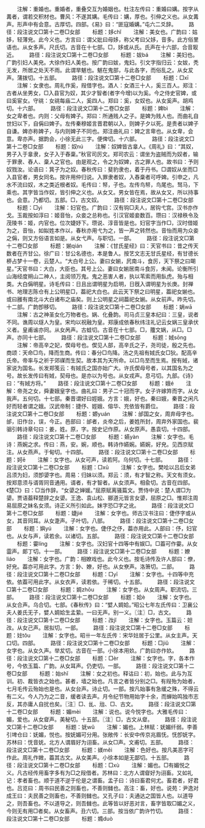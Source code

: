 <!-- { "loadSidebar": true } -->
　　注解：重婚也。重婚者，重叠交互为婚姻也。杜注左传曰：重婚曰媾。按字从冓者，谓若交积材也。曹风：不遂其媾。毛传曰：媾，厚也。引伸之义也。从女冓声。形声中有会意。古厚切。四部。《易》曰：“匪寇婚媾。”屯六二爻辞。
　　路径：段注说文□第十二卷□女部
　　标题：姼chǐ
　　注解：美女也。广韵曰：姑姼，轻薄皃。此今义也。方言曰：谓父妣曰母姼，称父考曰父姼，音多。此方俗里语也。从女多声。尺氏切。古音在十七部。□，姼或从氏。氏声在十六部，合音冣近。
　　路径：段注说文□第十二卷□女部
　　标题：妭bá
　　注解：美妇也。广韵引妇人美皃。大徐作妇人美也。按广韵曰妭，鬼妇。引文字指归云：女妭，秃无发，所居之处天不雨。此谓旱魃也。魃在鬼部，与此各字，而俗乱之。从女犮声。蒲拨切。十五部。
　　路径：段注说文□第十二卷□女部
　　标题：□xī
　　注解：女隶也。周礼作奚，叚借字也。酒人：女酒三十人，奚三百人。郑注：古者从坐男女，□入县官为奴，其少才智者(者字今增)以为奚。今之侍史官婢，或曰奚宦女。守祧：女祧每庙二人，奚四人。郑曰：奚，女奴也。从女奚声。胡鸡切。十六部。
　　路径：段注说文□第十二卷□女部
　　标题：婢bì
　　注解：女之卑者也。内则：父母有婢子。郑曰：所通贱人之子。是婢为贱人也。而曲礼自世妇以下，自偁曰婢子。左传秦穆姬言晋君朝以入，则婢子夕以死。是贵者以婢子自谦。婢亦称婢子，与内则婢子不同也。郑注曲礼曰：婢之言卑也。从女卑，会意。卑亦声。据韵会，小徐无此三字。便俾切。十六部。
　　路径：段注说文□第十二卷□女部
　　标题：奴nú
　　注解：奴婢皆古辠人。《周礼》曰：“其奴，男子入于辠隶，女子入于舂稾。”秋官司厉文。郑司农云：谓坐为盗贼而为奴者，输于罪隶、舂人、稾人之官也。由是观之，令之为奴婢，古之罪人也。故书曰：予则奴戮汝。论语曰：箕子为之奴。春秋传曰：斐豹隶也，着于丹书。□谓奴从坐而□入县官者，男女同名。按许用仲归说。入罪隶者奴，入舂稾者可呼婢。引申之，凡水不流曰奴，木之类近根者奴。毛传曰：帑，子也。左传鸟帑，鸟尾也。驽马，下乘也。其字皆当作奴，皆引伸之义也。从女又。男女皆在焉，故从女又，所以持事也。会意。乃都切。五部。□，古文奴。
　　路径：段注说文□第十二卷□女部
　　标题：□yì
　　注解：妇官也。广韵曰：汉有钩□夫人，居钩弋宫。汉书亦作戈。玉裁按如淳曰：姬音怡，众妾之总称也。引汉官姬妾数百。瓒曰：汉禄秩令及茂陵书：姬，内官也。位次婕妤下。瓒说、淳音皆是也。妇官字当作□，汉时借姬为之，音怡，如姒姓本作以，春秋亦用弋为之，皆一声之转然也。音怡而用为众妾之偁，则又方俗语言如是。从女弋声。与职切。一部。
　　路径：段注说文□第十二卷□女部
　　标题：媊qián
　　注解：《甘氏星经》曰：天官书曰：昔之传天数者在齐甘公。徐广曰：甘公名德也，本是鲁人。按艺文志无甘氏星经，有甘德长桺占梦十一卷，云楚人。“大白号上公。妻曰女媊，凥南斗，食厉，天下祭之曰朙星。”天官书曰：大白，大臣也。其号上公。妻曰女媊居南斗食厉，未闻。论衡所引山海经度朔山二神人，主阅领万鬼。鬼之恶害人者，执以苇索而用飤虎。殆与相类。大白偁明星。诗毛传曰：日且出谓明星为启明，日旣入谓明星为长庚。封禅书、地理志陈仓有上公明星□，葢祀大白也。此云天下祭之曰明星，葢祀女媊也。或曰雝有南北斗大白诸布之庙矣。则上公明星之祠葢祀女媊。从女前声。昨先切。十二部。广韵卽移切。
　　路径：段注说文□第十二卷□女部
　　标题：娲wā
　　注解：古之神圣女化万物者也。娲、化叠韵。司马贞三皇本纪曰：三皇，说者不同。谯周以燧人为皇。宋均以祝融为皇。郑康成依春秋纬注礼记云女娲三皇承伏义者。皇甫谧亦同。从女呙声。古蛙切。古音在十七部。□，籒文娲，从□。□声。亦同十七部。
　　路径：段注说文□第十二卷□女部
　　标题：娀sōnɡ
　　注解：帝高辛之妃，偰母号也。偰见人部，高辛氏之子，尧司徒，殷之先也。商颂：天命□鸟，降而生商。传曰：春分□鸟降。汤之先祖有娀氏女□狄。配高辛氏帝。帝率与之祈于郊禖而生契。故本其为天所命。以□鸟至而生焉。按有娀，诸家说为国名。长发郑笺云：有娀氏之国亦始广大。许氏偰母号者，以其国名为之号。故长发传曰有娀，契母也。是亦以为号也。从女戎声。息弓切。九部。《诗》曰：“有娀方将。”
　　路径：段注说文□第十二卷□女部
　　标题：娥é
　　注解：帝尧之女，舜妻娥皇字也。曲礼曰：男子二十冠而字。女子许嫁筓而字。从女我声。五何切。十七部。秦晋谓好曰娙娥。方言：娥，好也。秦曰娥，秦晋之闲凡好而轻者谓之娥。汉武帝制：捷伃、娙娥、傛华、充依皆有爵位。
　　路径：段注说文□第十二卷□女部
　　标题：嫄yuán
　　注解：邰国之女，周弃母字也。邰，旧作台，误，今正。邑部曰：邰者，炎帝之后，姜姓所封，周弃外家国也。裴骃引韩诗章句曰：姜，姓。原，字。按史记作原。从女原声。愚袁切。十四部。
　　路径：段注说文□第十二卷□女部
　　标题：嬿yàn
　　注解：女字也。毛诗：燕婉之求。传曰：燕，安。婉，顺也。韩诗作嬿婉。嬿婉，好皃。见西京赋注。从女燕声。于甸切。十四部。
　　路径：段注说文□第十二卷□女部
　　标题：妸ē
　　注解：女字也。从女可声，读若阿。乌何切。十七部。
　　路径：段注说文□第十二卷□女部
　　标题：□xū
　　注解：女字也。樊哙以吕后女弟吕须为妇，须卽嬃字也。周易：归妹以须。郑云：须，有才智之称。天文有须女。按郑意须与谞胥同音通用。谞者，有才智者。从女须声。相兪切。古音在四部。《楚□》曰：□当作辞。“女嬃之婵媛。”屈原赋离骚篇文。贾侍中说：楚人谓□为嬃。贾语葢释楚辞之女嬃。王逸、袁山松、郦道元皆言女嬃，屈原之□。惟郑注周易屈原之妹名女须。诗正义所引如此。妹字恐□字之讹。
　　路径：段注说文□第十二卷□女部
　　标题：婕jié
　　注解：女字也。师古汉书注曰：倢伃字或从女，其音同耳。从女疌声。子叶切。八部。
　　路径：段注说文□第十二卷□女部
　　标题：嬩yú
　　注解：女字也。倢伃之伃，葢亦用此。人部曰：伃，妇官也。从女与声，读若余。以诸切。五部。
　　路径：段注说文□第十二卷□女部
　　标题：孁línɡ
　　注解：女字也。汉妇官十四等中有娱□。□葢可作孁。从女霝声。郞丁切。十一部。
　　路径：段注说文□第十二卷□女部
　　标题：嫽liáo
　　注解：女字也。广韵：相嫽戏也。此今义也。按毛诗传及许人部曰：僚，好皃。葢亦可用此字。方言：釥、嫽，好也。从女尞声。洛箫切。二部。
　　路径：段注说文□第十二卷□女部
　　标题：□yī
　　注解：女字也。十四等中充依。依葢可用此字。从女衣声，读若依。于稀切。十五部。
　　路径：段注说文□第十二卷□女部
　　标题：婤zhōu
　　注解：女字也。从女周声。职流切。三部。
　　路径：段注说文□第十二卷□女部
　　标题：姶è
　　注解：女字也。从女合声。乌合切。七部。《春秋传》曰：“嬖人婤姶。”昭公七年左氏传曰：卫襄公夫人姜氏无子，嬖人婤姶生孟絷。一曰无声。别一义。〖注〗□，古文。
　　路径：段注说文□第十二卷□女部
　　标题：妀jǐ
　　注解：女字也。玉篇云：妲妀。从女己声。居拟切。一部。
　　路径：段注说文□第十二卷□女部
　　标题：妵tǒu
　　注解：女字也。昭卄一年左氏传：宋华妵居于公里。从女主声。天口切。四部。
　　路径：段注说文□第十二卷□女部
　　标题：□jiǔ
　　注解：女字也。从女久声。举犮切。古音在一部。小徐本用奺。广韵曰亦作奺。
　　路径：段注说文□第十二卷□女部
　　标题：□èr
　　注解：女字也。字，各本作号，今依玉篇、广韵。从女耳声。仍吏切。一部。
　　路径：段注说文□第十二卷□女部
　　标题：始shǐ
　　注解：女之初也。释诂曰：初，始也。此与为互训。初、裁皆衣之始也。甚者，墙之始也。凡言之者皆分别之□。有叚殆为始者，七月毛传云殆始也是也。从女台声。诗止切。一部。按凡始事有急缓之殊，不得云有二义。今人乃为之二音，缓者读去声。月令纪节物用始字十余，而蝉始鸣独市志反，其亦庸人自扰也矣。〖注〗□、乨、兘、□、古文。
　　路径：段注说文□第十二卷□女部
　　标题：媚mèi
　　注解：说也。说今悦字也。大雅毛传曰：媚，爱也。从女睂声。美秘切。十五部。〖注〗□，古文从睂。
　　路径：段注说文□第十二卷□女部
　　标题：妩wǔ
　　注解：媚也。上林赋：妩媚纤弱。李善引埤仓曰：妩媚，悦也。按妩媚可分用。张敞传：长安中传京兆眉怃。怃卽妩字。苏林曰：怃音妩。北方人谓眉好为诩畜。从女□声。文甫切。五部。
　　路径：段注说文□第十二卷□女部
　　标题：媄měi
　　注解：色好也。按凡美恶字可作此。周礼作媺，葢其古文。从女美声。小徐本如是无鄙切。十五部。
　　路径：段注说文□第十二卷□女部
　　标题：□xù
　　注解：媚也。□有媚悦之义。凡古经传用畜字多有为□之叚借者。苏林曰：北方人谓睂好为诩畜。又如礼记：孝者畜也。顺于道不逆于伦是之谓畜。孟子曰：诗曰畜君何尤。畜君者，好君也。吕览曰：周书曰民善之则畜也，不善则雠也。高注：畜，好也。说苑：尹逸对成王曰：夫民善之则畜也，不善则雠也。又孔子曰：夫通达之国皆人也。以道导之，则吾畜也。不以道导之，则吾雠也。此等皆以好恶对言，畜字皆取□媚之义，今则无有用□者矣。从女畜声。丑六切。三部。按当依广韵许竹切。
　　路径：段注说文□第十二卷□女部
　　标题：嫷duò
